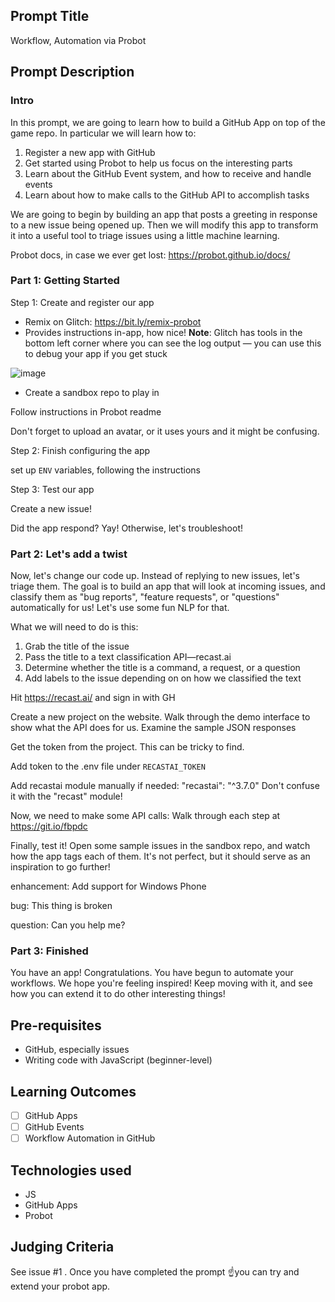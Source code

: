 ## Prompt Title

Workflow, Automation via Probot

## Prompt Description

### Intro

In this prompt, we are going to learn how to build a GitHub App on top of the game repo. In particular we will learn how to:

1) Register a new app with GitHub
2) Get started using Probot to help us focus on the interesting parts
3) Learn about the GitHub Event system, and how to receive and handle events
4) Learn about how to make calls to the GitHub API to accomplish tasks

We are going to begin by building an app that posts a greeting in response to a new issue being opened up. Then we will modify this app to transform it into a useful tool to triage issues using a little machine learning.

Probot docs, in case we ever get lost: https://probot.github.io/docs/

### Part 1: Getting Started

Step 1: Create and register our app

- Remix on Glitch: https://bit.ly/remix-probot
-  Provides instructions in-app, how nice!
**Note**: Glitch has tools in the bottom left corner where you can see the log output — you can use this to debug your app if you get stuck

![image](https://user-images.githubusercontent.com/410195/54273049-39b78f80-4542-11e9-922e-9b3bae3ce8e3.png)

- Create a sandbox repo to play in

Follow instructions in Probot readme

Don't forget to upload an avatar, or it uses yours and it might be confusing.

Step 2: Finish configuring the app

set up `ENV` variables, following the instructions

Step 3: Test our app

Create a new issue!

Did the app respond? Yay! Otherwise, let's troubleshoot!

### Part 2: Let's add a twist

Now, let's change our code up. Instead of replying to new issues, let's triage them. The goal is to build an app that will look at incoming issues, and classify them as "bug reports", "feature requests", or "questions" automatically for us! Let's use some fun NLP for that.

What we will need to do is this:

1) Grab the title of the issue
2) Pass the title to a text classification API—recast.ai
3) Determine whether the title is a command, a request, or a question
4) Add labels to the issue depending on on how we classified the text

Hit https://recast.ai/ and sign in with GH

Create a new project on the website. Walk through the demo interface to show what the API does for us. Examine the sample JSON responses

Get the token from the project. This can be tricky to find.

Add token to the .env file under `RECASTAI_TOKEN`

Add recastai module
manually if needed: "recastai": "^3.7.0"
Don't confuse it with the "recast" module!

Now, we need to make some API calls: Walk through each step at
https://git.io/fbpdc


Finally, test it! Open some sample issues in the sandbox repo, and watch how the app tags each of them. It's not perfect, but it should serve as an inspiration to go further!

enhancement:
Add support for Windows Phone

bug:
This thing is broken

question:
Can you help me?

### Part 3: Finished

You have an app! Congratulations. You have begun to automate your workflows. We hope you're feeling inspired! Keep moving with it, and see how you can extend it to do other interesting things!

## Pre-requisites

- GitHub, especially issues
- Writing code with JavaScript (beginner-level)

## Learning Outcomes

- [ ] GitHub Apps
- [ ] GitHub Events
- [ ] Workflow Automation in GitHub

## Technologies used

- JS
- GitHub Apps
- Probot

## Judging Criteria

See issue #1 . Once you have completed the prompt ☝️you can try and extend your probot app.
